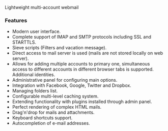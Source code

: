 Lightweight multi-account webmail

### Features

- Modern user interface.
- Complete support of IMAP and SMTP protocols including SSL and STARTTLS.
- Sieve scripts (Filters and vacation message).
- Direct access to mail server is used (mails are not stored locally on web server).
- Allows for adding multiple accounts to primary one, simultaneous access to different accounts in different browser tabs is supported. Additional identities.
- Administrative panel for configuring main options.
- Integration with Facebook, Google, Twitter and Dropbox.
- Managing folders list.
- Configurable multi-level caching system.
- Extending functionality with plugins installed through admin panel.
- Perfect rendering of complex HTML mails.
- Drag'n'drop for mails and attachments.
- Keyboard shortcuts support.
- Autocompletion of e-mail addresses.
